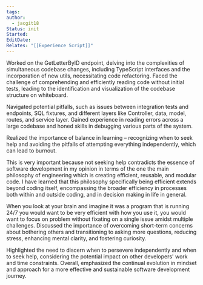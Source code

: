 ```yaml
---
tags: 
author:
  - jacgit18
Status: init
Started: 
EditDate: 
Relates: "[[Experience Script]]"
---
```

Worked on the GetLetterByID endpoint, delving into the complexities of simultaneous codebase changes, including TypeScript interfaces and the incorporation of new utils, necessitating code refactoring. Faced the challenge of comprehending and efficiently reading code without initial tests, leading to the identification and visualization of the codebase structure on whiteboard.

Navigated potential pitfalls, such as issues between integration tests and endpoints, SQL fixtures, and different layers like Controller, data, model, routes, and service layer. Gained experience in reading errors across a large codebase and honed skills in debugging various parts of the system.

Realized the importance of balance in learning – recognizing when to seek help and avoiding the pitfalls of attempting everything independently, which can lead to burnout. 


This is very important because not seeking help contradicts the essence of software development in my opinion in terms of the one the main philosophy of engineering which is creating efficient, reusable, and modular code. I have learned that this philosophy specifically being efficient extends beyond coding itself, encompassing the broader efficiency in processes both within and outside coding, and in decision making in life in general.


When you look at your brain and imagine it was a program that is running 24/7 you would want to be very efficient with how you use it, you would want to focus on problem without fixating on a single issue amidst multiple challenges. Discussed the importance of overcoming short-term concerns about bothering others and transitioning to asking more questions, reducing stress, enhancing mental clarity, and fostering curiosity.

Highlighted the need to discern when to persevere independently and when to seek help, considering the potential impact on other developers' work and time constraints. Overall, emphasized the continual evolution in mindset and approach for a more effective and sustainable software development journey.